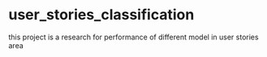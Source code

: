 # user_stories_classification
this project is a research for performance of different model in user stories area
